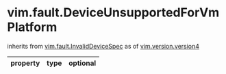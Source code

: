 vim.fault.DeviceUnsupportedForVmPlatform
========================================
inherits from [vim.fault.InvalidDeviceSpec](docs/vim.fault.InvalidDeviceSpec.md)
as of [vim.version.version4](docs/vim.version.md)

| property | type | optional |
|:---------|:-----|:---------|
